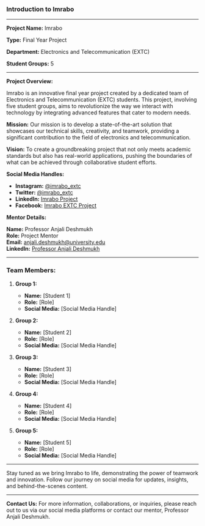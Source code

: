 ### Introduction to Imrabo

---

**Project Name:** Imrabo

**Type:** Final Year Project

**Department:** Electronics and Telecommunication (EXTC)

**Student Groups:** 5

---

**Project Overview:**

Imrabo is an innovative final year project created by a dedicated team of Electronics and Telecommunication (EXTC) students. This project, involving five student groups, aims to revolutionize the way we interact with technology by integrating advanced features that cater to modern needs.

**Mission:**
Our mission is to develop a state-of-the-art solution that showcases our technical skills, creativity, and teamwork, providing a significant contribution to the field of electronics and telecommunication.

**Vision:**
To create a groundbreaking project that not only meets academic standards but also has real-world applications, pushing the boundaries of what can be achieved through collaborative student efforts.

**Social Media Handles:**
- **Instagram:** [@imrabo_extc](https://instagram.com/imrabo_extc)
- **Twitter:** [@imrabo_extc](https://twitter.com/imrabo_extc)
- **LinkedIn:** [Imrabo Project](https://linkedin.com/company/imrabo-project)
- **Facebook:** [Imrabo EXTC Project](https://facebook.com/imraboextc)

**Mentor Details:**

**Name:** Professor Anjali Deshmukh  
**Role:** Project Mentor  
**Email:** anjali.deshmukh@university.edu  
**LinkedIn:** [Professor Anjali Deshmukh](https://linkedin.com/in/anjali-deshmukh)

---

### Team Members:
1. **Group 1:**
   - **Name:** [Student 1]
   - **Role:** [Role]
   - **Social Media:** [Social Media Handle]

2. **Group 2:**
   - **Name:** [Student 2]
   - **Role:** [Role]
   - **Social Media:** [Social Media Handle]

3. **Group 3:**
   - **Name:** [Student 3]
   - **Role:** [Role]
   - **Social Media:** [Social Media Handle]

4. **Group 4:**
   - **Name:** [Student 4]
   - **Role:** [Role]
   - **Social Media:** [Social Media Handle]

5. **Group 5:**
   - **Name:** [Student 5]
   - **Role:** [Role]
   - **Social Media:** [Social Media Handle]

---

Stay tuned as we bring Imrabo to life, demonstrating the power of teamwork and innovation. Follow our journey on social media for updates, insights, and behind-the-scenes content.

---

**Contact Us:**
For more information, collaborations, or inquiries, please reach out to us via our social media platforms or contact our mentor, Professor Anjali Deshmukh.



<!---

# Introduction to Imrabo

**Project Name:** Imrabo

**Team:** Final Year EXTC Students (5 Groups)

**Project Overview:**
Imrabo is an innovative project developed by a dedicated team of final year Electronics and Telecommunication (EXTC) students. The project aims to revolutionize the way we interact with technology, providing seamless communication and advanced functionalities to enhance everyday life.



### Project Mentor:
- **Name:** [Mentor Name]
- **Title:** [Mentor Title]
- **Social Media:** [Social Media Handle]

### Social Media Presence:
- **LinkedIn:** [LinkedIn URL]
- **Twitter:** [Twitter Handle]
- **Instagram:** [Instagram Handle]
- **Facebook:** [Facebook Page]

### Project Highlights:
- **Innovation:** Cutting-edge technology integration.
- **Collaboration:** Multi-disciplinary teamwork and synergy.
- **Impact:** Potential to transform user interaction with technology.

### Contact Us:
For more information, collaborations, or queries, feel free to reach out to us on our social media platforms or contact our mentor.

Join us on our journey as we bring Imrabo to life and push the boundaries of technological innovation!

---

Feel free to customize the placeholders with actual names, roles, and social media handles.

-->
